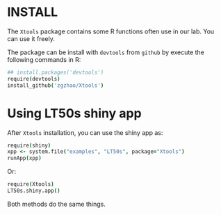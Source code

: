# INSTALL
The `Xtools` package contains some R functions often use in our lab. You can use it freely.

The package can be install with `devtools` from `github` by execute the following commands in R:

```coffee
## install.packages('devtools')
require(devtools)
install_github('zgzhao/Xtools')
```
# Using LT50s shiny app

After `Xtools` installation, you can use the shiny app as:

```coffee
require(shiny)
xpp <- system.file("examples", "LT50s", package="Xtools")
runApp(xpp)
```
Or:

```coffee
require(Xtools)
LT50s.shiny.app()
```

Both methods do the same things.
